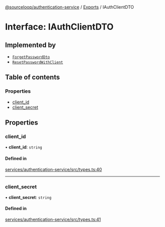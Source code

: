 [@sourceloop/authentication-service](../README.md) / [Exports](../modules.md) / IAuthClientDTO

# Interface: IAuthClientDTO

## Implemented by

- [`ForgetPasswordDto`](../classes/ForgetPasswordDto.md)
- [`ResetPasswordWithClient`](../classes/ResetPasswordWithClient.md)

## Table of contents

### Properties

- [client\_id](IAuthClientDTO.md#client_id)
- [client\_secret](IAuthClientDTO.md#client_secret)

## Properties

### client\_id

• **client\_id**: `string`

#### Defined in

[services/authentication-service/src/types.ts:40](https://github.com/codeweb05/repo1/blob/ea19add/services/authentication-service/src/types.ts#L40)

___

### client\_secret

• **client\_secret**: `string`

#### Defined in

[services/authentication-service/src/types.ts:41](https://github.com/codeweb05/repo1/blob/ea19add/services/authentication-service/src/types.ts#L41)
